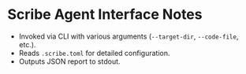# Scribe Agent Interface Notes

- Invoked via CLI with various arguments (`--target-dir`, `--code-file`, etc.).
- Reads `.scribe.toml` for detailed configuration.
- Outputs JSON report to stdout.